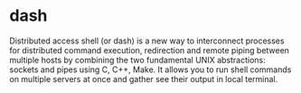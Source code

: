 # dash
Distributed access shell (or dash) is a new way to interconnect processes for distributed command execution, redirection and remote piping between multiple hosts by combining the two fundamental UNIX abstractions: sockets and pipes using C, C++, Make. 
It allows you to run shell commands on multiple servers at once and gather see their output in local terminal.
